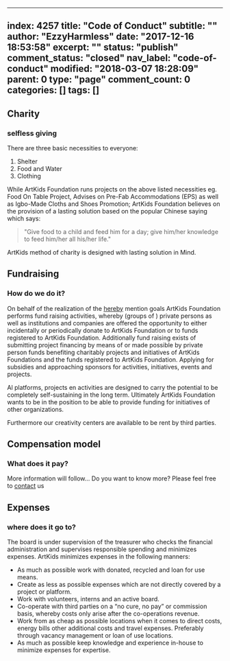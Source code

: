 ---
index: 4257
title: "Code of Conduct"
subtitle: ""
author: "EzzyHarmless"
date: "2017-12-16 18:53:58"
excerpt: ""
status: "publish"
comment_status: "closed"
nav_label: "code-of-conduct"
modified: "2018-03-07 18:28:09"
parent: 0
type: "page"
comment_count: 0
categories: []
tags: []
------

## Charity
### selfless giving

There are three basic necessities to everyone:

1. Shelter
2. Food and Water
3. Clothing

While ArtKids Foundation runs projects on the above listed necessities eg. Food On Table Project, Advises on Pre-Fab Accommodations (EPS) as well as Igbo-Made Cloths and Shoes Promotion; ArtKids Foundation believes on the provision of a lasting solution based on the popular Chinese saying which says:

> "Give food to a child and feed him for a day; give him/her knowledge to feed him/her all his/her life."

ArtKids method of charity is designed with lasting solution in Mind.

## Fundraising
### How do we do it?

On behalf of the realization of the [hereby](/en/vision/) mention goals ArtKids Foundation performs fund raising activities, whereby (groups of ) private persons as well as institutions and companies are offered the opportunity to either incidentally or periodically donate to ArtKids Foundation or to funds registered to ArtKids Foundation. Additionally fund raising exists of submitting project financing by means of or made possible by private person funds benefiting charitably projects and initiatives of ArtKids Foundations and the funds registered to ArtKids Foundation. Applying for subsidies and approaching sponsors for activities, initiatives, events and projects.

Al platforms, projects en activities are designed to carry the potential to be completely self-sustaining in the long term. Ultimately ArtKids Foundation wants to be in the position to be able to provide funding for initiatives of other organizations.

Furthermore our creativity centers are available to be rent by third parties.

## Compensation model
### What does it pay?

More information will follow... Do you want to know more? Please feel free to [contact](/en/contact/) us

## Expenses
### where does it go to?

The board is under supervision of the treasurer who checks the financial administration and supervises responsible spending and minimizes expenses. ArtKids minimizes expenses in the following manners:

*   As much as possible work with donated, recycled and loan for use means.
*   Create as less as possible expenses which are not directly covered by a project or platform.
*   Work with volunteers, interns and an active board.
*   Co-operate with third parties on a “no cure, no pay” or commission basis, whereby costs only arise after the co-operations revenue.
*   Work from as cheap as possible locations when it comes to direct costs, energy bills other additional costs and travel expenses. Preferably through vacancy management or loan of use locations.
*   As much as possible keep knowledge and experience in-house to minimize expenses for expertise.